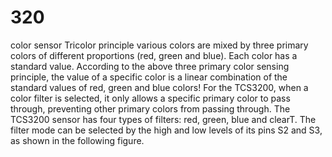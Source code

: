 # 320
color sensor
Tricolor principle
various colors are mixed by three primary colors of different proportions (red, green and blue). Each color has a standard value. According to the above three primary color sensing principle, the value of a specific color is a linear combination of the standard values of red, green and blue colors!
For the TCS3200, when a color filter is selected, it only allows a specific primary color to pass through, preventing other primary colors from passing through. The TCS3200 sensor has four types of filters: red, green, blue and clearT. The filter mode can be selected by the high and low levels of its pins S2 and S3, as shown in the following figure.


